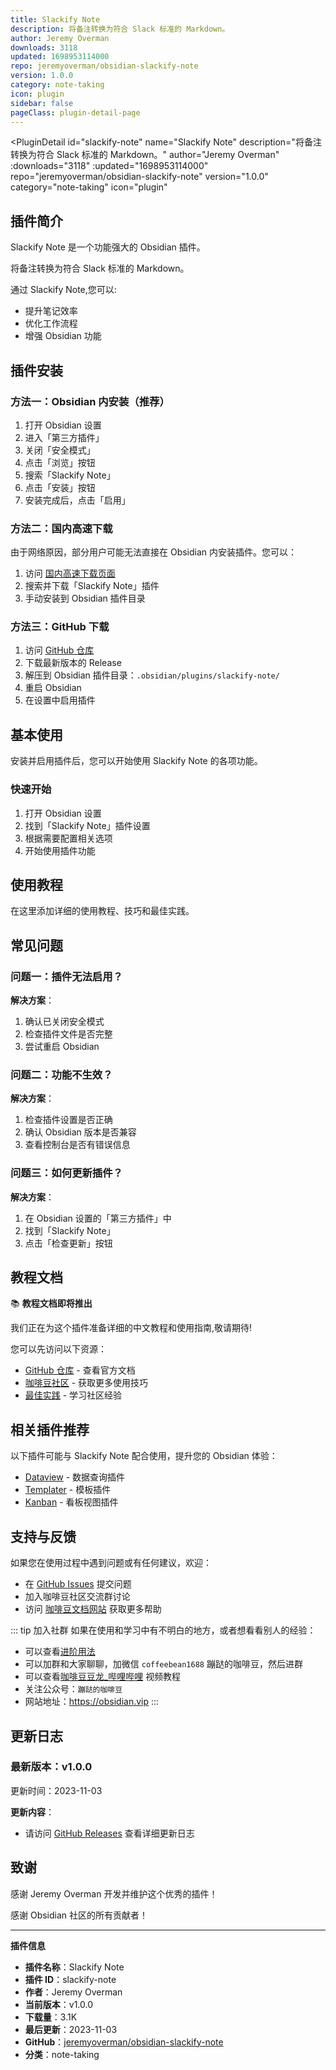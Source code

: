```yaml
---
title: Slackify Note
description: 将备注转换为符合 Slack 标准的 Markdown。
author: Jeremy Overman
downloads: 3118
updated: 1698953114000
repo: jeremyoverman/obsidian-slackify-note
version: 1.0.0
category: note-taking
icon: plugin
sidebar: false
pageClass: plugin-detail-page
---
```


<PluginDetail
  id="slackify-note"
  name="Slackify Note"
  description="将备注转换为符合 Slack 标准的 Markdown。"
  author="Jeremy Overman"
  :downloads="3118"
  :updated="1698953114000"
  repo="jeremyoverman/obsidian-slackify-note"
  version="1.0.0"
  category="note-taking"
  icon="plugin"
>

<!-- AUTO_GENERATED_START -->
## 插件简介

Slackify Note 是一个功能强大的 Obsidian 插件。

将备注转换为符合 Slack 标准的 Markdown。

通过 Slackify Note,您可以:

- 提升笔记效率
- 优化工作流程
- 增强 Obsidian 功能

<!-- AUTO_GENERATED_END -->

<!-- AUTO_GENERATED_START -->
## 插件安装

### 方法一：Obsidian 内安装（推荐）

1. 打开 Obsidian 设置
2. 进入「第三方插件」
3. 关闭「安全模式」
4. 点击「浏览」按钮
5. 搜索「Slackify Note」
6. 点击「安装」按钮
7. 安装完成后，点击「启用」

### 方法二：国内高速下载

由于网络原因，部分用户可能无法直接在 Obsidian 内安装插件。您可以：

1. 访问 [国内高速下载页面](/zh/documentation/obsidian-plugins-download.html)
2. 搜索并下载「Slackify Note」插件
3. 手动安装到 Obsidian 插件目录

### 方法三：GitHub 下载

1. 访问 [GitHub 仓库](https://github.com/jeremyoverman/obsidian-slackify-note)
2. 下载最新版本的 Release
3. 解压到 Obsidian 插件目录：`.obsidian/plugins/slackify-note/`
4. 重启 Obsidian
5. 在设置中启用插件

## 基本使用

安装并启用插件后，您可以开始使用 Slackify Note 的各项功能。

### 快速开始

1. 打开 Obsidian 设置
2. 找到「Slackify Note」插件设置
3. 根据需要配置相关选项
4. 开始使用插件功能

<!-- AUTO_GENERATED_END -->

<!-- CUSTOM_CONTENT_START:tutorial -->
## 使用教程

在这里添加详细的使用教程、技巧和最佳实践。

<!-- CUSTOM_CONTENT_END:tutorial -->

<!-- SHARED_CONTENT_START -->
## 常见问题

### 问题一：插件无法启用？

**解决方案**：
1. 确认已关闭安全模式
2. 检查插件文件是否完整
3. 尝试重启 Obsidian

### 问题二：功能不生效？

**解决方案**：
1. 检查插件设置是否正确
2. 确认 Obsidian 版本是否兼容
3. 查看控制台是否有错误信息

### 问题三：如何更新插件？

**解决方案**：
1. 在 Obsidian 设置的「第三方插件」中
2. 找到「Slackify Note」
3. 点击「检查更新」按钮

## 教程文档

📚 **教程文档即将推出**

我们正在为这个插件准备详细的中文教程和使用指南,敬请期待!

您可以先访问以下资源：
- [GitHub 仓库](https://github.com/jeremyoverman/obsidian-slackify-note) - 查看官方文档
- [咖啡豆社区](/zh/bases/) - 获取更多使用技巧
- [最佳实践](/zh/best-practices/) - 学习社区经验

## 相关插件推荐

以下插件可能与 Slackify Note 配合使用，提升您的 Obsidian 体验：

- [Dataview](/zh/plugins/dataview.html) - 数据查询插件
- [Templater](/zh/plugins/templater-obsidian.html) - 模板插件
- [Kanban](/zh/plugins/obsidian-kanban.html) - 看板视图插件

## 支持与反馈

如果您在使用过程中遇到问题或有任何建议，欢迎：

- 在 [GitHub Issues](https://github.com/jeremyoverman/obsidian-slackify-note/issues) 提交问题
- 加入咖啡豆社区交流群讨论
- 访问 [咖啡豆文档网站](https://obsidian.vip) 获取更多帮助

::: tip 加入社群
如果在使用和学习中有不明白的地方，或者想看看别人的经验：
- 可以查看[进阶用法](/zh/advanced)
- 可以加群和大家聊聊，加微信 `coffeebean1688` 蹦跶的咖啡豆，然后进群
- 可以查看[咖啡豆豆龙_哔哩哔哩](https://space.bilibili.com/618777356) 视频教程
- 关注公众号：`蹦跶的咖啡豆`
- 网站地址：https://obsidian.vip
:::
<!-- SHARED_CONTENT_END -->

<!-- AUTO_GENERATED_START -->
## 更新日志

### 最新版本：v1.0.0

更新时间：2023-11-03

**更新内容**：
- 请访问 [GitHub Releases](https://github.com/jeremyoverman/obsidian-slackify-note/releases) 查看详细更新日志

## 致谢

感谢 Jeremy Overman 开发并维护这个优秀的插件！

感谢 Obsidian 社区的所有贡献者！

---

**插件信息**
- **插件名称**：Slackify Note
- **插件 ID**：slackify-note
- **作者**：Jeremy Overman
- **当前版本**：v1.0.0
- **下载量**：3.1K
- **最后更新**：2023-11-03
- **GitHub**：[jeremyoverman/obsidian-slackify-note](https://github.com/jeremyoverman/obsidian-slackify-note)
- **分类**：note-taking
<!-- AUTO_GENERATED_END -->

</PluginDetail>

